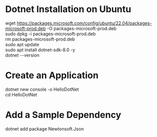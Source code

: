 # Dotnet Installation on Ubuntu
wget https://packages.microsoft.com/config/ubuntu/22.04/packages-microsoft-prod.deb -O packages-microsoft-prod.deb \
sudo dpkg -i packages-microsoft-prod.deb \
rm packages-microsoft-prod.deb \
sudo apt update \
sudo apt install dotnet-sdk-8.0 -y \
dotnet --version

# Create an Application
dotnet new console -o HelloDotNet \
cd HelloDotNet

# Add a Sample Dependency
dotnet add package Newtonsoft.Json
